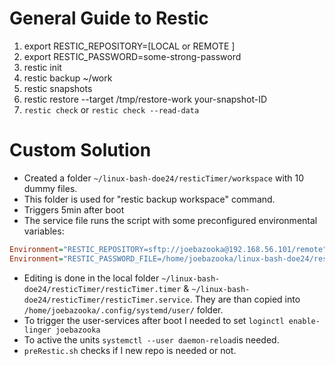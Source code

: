 # General Guide to Restic
1. export RESTIC_REPOSITORY=[LOCAL or REMOTE ]
2. export RESTIC_PASSWORD=some-strong-password
3. restic init
4. restic backup ~/work
5. restic snapshots
6. restic restore --target /tmp/restore-work your-snapshot-ID
7. `restic check` or `restic check --read-data`


# Custom Solution
* Created a folder `~/linux-bash-doe24/resticTimer/workspace` with 10 dummy files.
* This folder is used for "restic backup workspace" command.
* Triggers 5min after boot
* The service file runs the script with some preconfigured environmental variables:
```ini
Environment="RESTIC_REPOSITORY=sftp://joebazooka@192.168.56.101/remote"
Environment="RESTIC_PASSWORD_FILE=/home/joebazooka/linux-bash-doe24/resticTimer/resticPW"
```
* Editing is done in the local folder `~/linux-bash-doe24/resticTimer/resticTimer.timer` & `~/linux-bash-doe24/resticTimer/resticTimer.service`. They are than copied into `/home/joebazooka/.config/systemd/user/` folder.
* To trigger the user-services after boot I needed to set `loginctl enable-linger joebazooka`
* To active the units `systemctl --user daemon-reload`is needed. 
* `preRestic.sh` checks if I new repo is needed or not. 